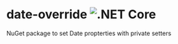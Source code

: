 # date-override ![.NET Core](https://github.com/raschmitt/date-override/workflows/.NET%20Core/badge.svg)
NuGet package to set Date propterties with private setters
